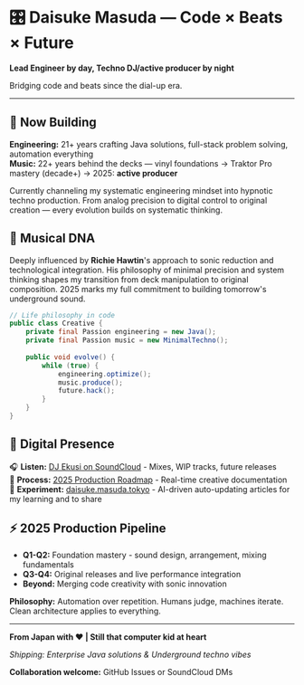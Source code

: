 # 🎛️ Daisuke Masuda — Code × Beats × Future

**Lead Engineer by day, Techno DJ/active producer by night**

Bridging code and beats since the dial-up era.

---

## **🚀 Now Building**

**Engineering:** 21+ years crafting Java solutions, full-stack problem solving, automation everything  
**Music:** 22+ years behind the decks — vinyl foundations → Traktor Pro mastery (decade+) → 2025: **active producer**

Currently channeling my systematic engineering mindset into hypnotic techno production. From analog precision to digital control to original creation — every evolution builds on systematic thinking.

## **🎵 Musical DNA**

Deeply influenced by **Richie Hawtin**'s approach to sonic reduction and technological integration. His philosophy of minimal precision and system thinking shapes my transition from deck manipulation to original composition. 2025 marks my full commitment to building tomorrow's underground sound.

```java
// Life philosophy in code
public class Creative {
    private final Passion engineering = new Java();
    private final Passion music = new MinimalTechno();
    
    public void evolve() {
        while (true) {
            engineering.optimize();
            music.produce();
            future.hack();
        }
    }
}
```

## 🔗 Digital Presence

🎧 **Listen:** [DJ Ekusi on SoundCloud](https://soundcloud.com/x5gtrn) - Mixes, WIP tracks, future releases  
📝 **Process:** [2025 Production Roadmap](https://scrapbox.io/x5gtrn) - Real-time creative documentation  
🤖 **Experiment:** [daisuke.masuda.tokyo](https://daisuke.masuda.tokyo) - AI-driven auto-updating articles for my learning and to share

## ⚡ 2025 Production Pipeline

- **Q1-Q2:** Foundation mastery - sound design, arrangement, mixing fundamentals
- **Q3-Q4:** Original releases and live performance integration  
- **Beyond:** Merging code creativity with sonic innovation

**Philosophy:** Automation over repetition. Humans judge, machines iterate. Clean architecture applies to everything.

---

**From Japan with ❤️ | Still that computer kid at heart**

*Shipping: Enterprise Java solutions & Underground techno vibes*

**Collaboration welcome:** GitHub Issues or SoundCloud DMs
